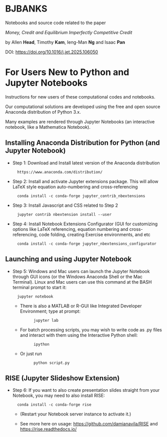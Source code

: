 # BJBANKS

Notebooks and source code related to the paper

*Money, Credit and Equilibrium Imperfectly Competitive Credit*

by Allen **Head**, Timothy **Kam**, Ieng-Man **Ng** and Isaac **Pan**

DOI: https://doi.org/10.1016/j.jet.2025.106050

# For Users New to Python and Jupyter Notebooks

Instructions for new users of these computational codes and notebooks. 

Our computational solutions are developed using the free and open source Anaconda distribution of Python 3.x. 

Many examples are rendered through Jupyter Notebooks (an interactive notebook, like a Mathematica Notebook).


## Installing Anaconda Distribution for Python (and Jupyter Notebook)

* Step 1: Download and Install latest version of the Anaconda distribution 

        https://www.anaconda.com/distribution/

* Step 2: Install and activate Jupyter extensions package. This will allow LaTeX style equation auto-numbering and cross-referencing

        conda install -c conda-forge jupyter_contrib_nbextensions

* Step 3: Install Javascript and CSS related to Step 2

        jupyter contrib nbextension install --user

* Step 4: Install Notebook Extensions Configurator (GUI for customizing options like LaTeX referencing, equation numbering and cross-referencing, code folding, creating Exercise environments, and etc

        conda install -c conda-forge jupyter_nbextensions_configurator

## Launching and using Jupyter Notebook

* Step 5: Windows and Mac users can launch the Jupyter Notebook through GUI icons (or the Windows Anaconda Shell or the Mac Terminal). Linux and Mac users can use this command at the BASH terminal prompt to start it:

        jupyter notebook

    * There is also a MATLAB or R-GUI like Integrated Developer Environment; type at prompt:

                jupyter lab

    * For batch processing scripts, you may wish to write code as .py files and interact with them using the Interactive Python shell:

                ipython

    * Or just run 

                python script.py

## RISE (Jupyter Slideshow Extension)

* Step 6: If you want to also create presentation slides straight from your Notebook, you may need to also install RISE:

        conda install -c conda-forge rise

    * (Restart your Notebook server instance to activate it.) 
    
    * See more here on usage: https://github.com/damianavila/RISE and https://rise.readthedocs.io/


